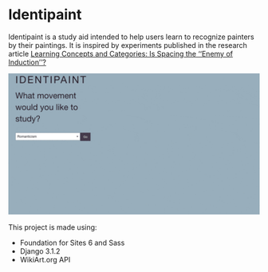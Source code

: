 # Identipaint

Identipaint is a study aid intended to help users learn to recognize painters by their paintings. It is inspired by experiments published in the research article [Learning Concepts and Categories: Is Spacing the ‘‘Enemy of Induction’’?](https://www.researchgate.net/publication/5277058_Learning_Concepts_and_Categories_Is_Spacing_the_Enemy_of_Induction)  


![](identipaint.gif)


This project is made using:
- Foundation for Sites 6 and Sass
- Django 3.1.2
- WikiArt.org API 

